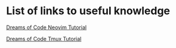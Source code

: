 # List of links to useful knowledge

[Dreams of Code Neovim Tutorial](https://www.youtube.com/watch?v=Mtgo-nP_r8Y)

[Dreams of Code Tmux Tutorial](https://www.youtube.com/watch?v=DzNmUNvnB04)
